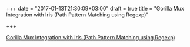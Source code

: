+++
date = "2017-01-13T21:30:09+03:00"
draft = true
title = "Gorilla Mux Integration with Iris (Path Pattern Matching using Regexp)"

+++

<p><a href="https://github.com/kataras/iris/issues/588">Gorilla Mux Integration with Iris (Path Pattern Matching using Regexp)</a></p>
